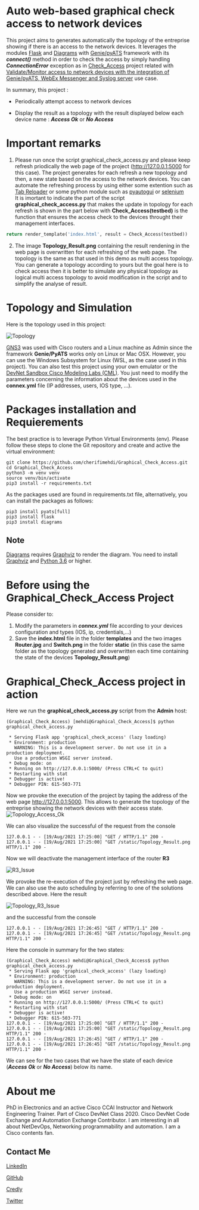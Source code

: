 # Auto web-based graphical check access to network devices

This project aims to generates automatically the topology of the entreprise showing if there is an access to the network devices. It leverages the modules [Flask](https://flask.palletsprojects.com/en/2.0.x/) and [Diagrams](https://diagrams.mingrammer.com/) with [Genie/pyATS](https://pubhub.devnetcloud.com/media/genie-docs/docs/cookbooks/index.html) framework with its ___connect()___ method in order to check the access by simply handling ___ConnectionError___ exception as in [Check_Access](https://developer.cisco.com/codeexchange/github/repo/cherifimehdi/Check_Access) project related with [Validate/Monitor access to network devices with the integration of Genie/pyATS, WebEx Messenger and Syslog server](https://developer.cisco.com/network-automation/detail/31f2a492-d5b7-11eb-95a0-c6918c6fb71b/) use case.

In summary, this project : 
- Periodically attempt access to network devices

- Display the result as a topology with the result displayed below each device name : ___Access Ok___ or ___No Access___

# Important remarks

1. Please run once the script graphical_check_access.py and please keep refresh priodically the web page of the project (http://127.0.0.1:5000 for this case).
The project generates for each refresh a new topology and then, a new state based on the access to the network devices. You can automate the refreshing process  by using either some extention such as [Tab Reloader](https://github.com/james-fray/tab-reloader/) or some python module such as [pyautogui](https://pyautogui.readthedocs.io/en/latest/) or [selenium](https://selenium-python.readthedocs.io/getting-started.html)  
It is imortant to indicate the part of the script __graphical_check_access.py__ that makes the update in topology for each refresh is shown in the part below with __Check_Access(testbed)__ is the function that ensures the access check to the devices throught their management interfaces.

```python
return render_template('index.html', result = Check_Access(testbed))
```

2. The image __Topology_Result.png__ containing the result rendening in the web page is overwritten for each refreshing of the web page. The topology is the same as that used in this demo as multi access topology. You can generate a topology according to yours but the goal here is to check access then it is
better to simulate any physical topology as logical multi access topology to avoid modification in the script and to simplify the analyse of result.

# Topology and Simulation

Here is the topology used in this project:

![Topology](./Images/Topology.png)


[GNS3](https://gns3.com/) was used with Cisco routers and a Linux machine as Admin since the framework __Genie/PyATS__ works only on Linux or Mac OSX. However, you can use the Windows Subsystem for Linux (WSL, as the case used in this project). You can also test this project using your own emulator or the [DevNet Sandbox Cisco Modeling Labs (CML)](https://devnetsandbox.cisco.com/RM/Topology). You just need to modify the parameters concerning the information about the devices used in the __connex.yml__ file (IP addresses, users, IOS type, ...).

 
# Packages installation and Requierements

The best practice is to leverage Python Virtual Environments (env). Please follow these steps to clone the Git repository and create and active the virtual environment:

```
git clone https://github.com/cherifimehdi/Graphical_Check_Access.git
cd Graphical_Check_Access
python3 -m venv venv
source venv/bin/activate
pip3 install -r requirements.txt
```
   
As the packages used are found in requirements.txt file, alternatively, you can install the packages as follows:

```
pip3 install pyats[full]
pip3 install flask
pip3 install diagrams
```
## Note
[Diagrams](https://diagrams.mingrammer.com/) requires  [Graphviz](https://graphviz.gitlab.io/) to render the diagram. You need to install [Graphviz](https://graphviz.gitlab.io/download/) and [Python 3.6](https://www.python.org/downloads/) or higher.

# Before using the Graphical_Check_Access Project

Please consider to:

1. Modify the parameters in ___connex.yml___ file according to your devices configuration and types (IOS, ip, credentials,...)
2. Save the __index.html__ file in the folder __templates__ and the two images __Router.jpg__ and __Switch.png__ in the folder __static__ (in this case the same folder as the topology generated and overwritten each time containing the state of the devices __Topology_Result.png__)

# Graphical_Check_Access project in action

Here we run the __graphical_check_access.py__ script from the __Admin__ host:

```console
(Graphical_Check_Access) [mehdi@Graphical_Check_Access]$ python graphical_check_access.py

 * Serving Flask app 'graphical_check_access' (lazy loading)
 * Environment: production
   WARNING: This is a development server. Do not use it in a production deployment.
   Use a production WSGI server instead.
 * Debug mode: on
 * Running on http://127.0.0.1:5000/ (Press CTRL+C to quit)
 * Restarting with stat
 * Debugger is active!
 * Debugger PIN: 615-503-771
 ```
 Now we provoke the execution of the project by taping the address of the web page http://127.0.0.1:5000. This allows to generate the topology of the entreprise showing the network devices with their access state.
 ![Topology_Access_Ok](./Images/Topology_Access_Ok.png)

 We can also visualize the successful of the request from the console

 ```console
 127.0.0.1 - - [19/Aug/2021 17:25:00] "GET / HTTP/1.1" 200 -
127.0.0.1 - - [19/Aug/2021 17:25:00] "GET /static/Topology_Result.png HTTP/1.1" 200 -  
```
Now we will deactivate the management interface of the router __R3__

![R3_Issue](./Images/R3_Issue.png)

We provoke the re-execution of the project just by refreshing the web page. We can also use the auto scheduling by referring to one of the solutions described above. Here the result

![Topology_R3_Issue](./Images/Topology_R3_Issue.png)

and the successful from the console

```console
127.0.0.1 - - [19/Aug/2021 17:26:45] "GET / HTTP/1.1" 200 -
127.0.0.1 - - [19/Aug/2021 17:26:45] "GET /static/Topology_Result.png HTTP/1.1" 200 -
```
Here the console in summary for the two states:


```console
(Graphical_Check_Access) mehdi@Graphical_Check_Access$ python graphical_check_access.py
 * Serving Flask app 'graphical_check_access' (lazy loading)
 * Environment: production
   WARNING: This is a development server. Do not use it in a production deployment.
   Use a production WSGI server instead.
 * Debug mode: on
 * Running on http://127.0.0.1:5000/ (Press CTRL+C to quit)
 * Restarting with stat
 * Debugger is active!
 * Debugger PIN: 615-503-771
127.0.0.1 - - [19/Aug/2021 17:25:00] "GET / HTTP/1.1" 200 -
127.0.0.1 - - [19/Aug/2021 17:25:00] "GET /static/Topology_Result.png HTTP/1.1" 200 -
127.0.0.1 - - [19/Aug/2021 17:26:45] "GET / HTTP/1.1" 200 -
127.0.0.1 - - [19/Aug/2021 17:26:45] "GET /static/Topology_Result.png HTTP/1.1" 200 -
```
We can see for the two cases that we have the state of each device (___Access Ok___ or ___No Access___) below its name.

# About me

PhD in Electronics and an active Cisco CCAI Instructor and Network Engineering Trainer. Part of Cisco DevNet Class 2020. Cisco DevNet Code Exchange and Automation Exchange Contributor.
I am interesting in all about NetDevOps, Networking programmability and automation. I am a Cisco contents fan.
## Contact Me

[LinkedIn](www.linkedin.com/in/mehdi-cherifi)

[GitHub](https://github.com/cherifimehdi)

[Credly](https://www.credly.com/users/mehdi-cherifi/badges)

[Twitter](https://twitter.com/LocketKeepsake)
